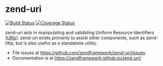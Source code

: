 # zend-uri

[![Build Status](https://secure.travis-ci.org/zendframework/zend-uri.svg?branch=master)](https://secure.travis-ci.org/zendframework/zend-uri)
[![Coverage Status](https://coveralls.io/repos/zendframework/zend-uri/badge.svg?branch=master)](https://coveralls.io/r/zendframework/zend-uri?branch=master)

zend-uri aids in manipulating and validating Uniform Resource Identifiers
([URIs](http://www.ietf.org/rfc/rfc3986.txt)). zend-uri exists primarily to
assist other components, such as zend-http, but is also useful as a standalone
utility.

- File issues at https://github.com/zendframework/zend-uri/issues
- Documentation is at https://zendframework.github.io/zend-uri/
